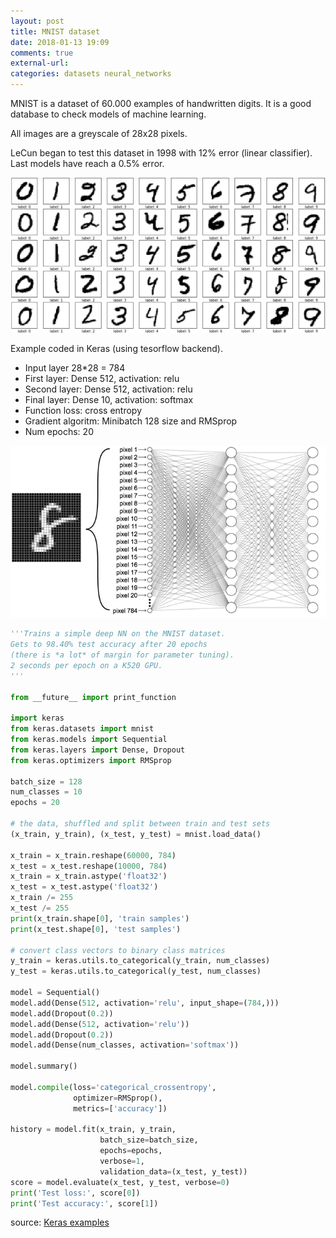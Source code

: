 ```yaml
---
layout: post
title: MNIST dataset
date: 2018-01-13 19:09
comments: true
external-url:
categories: datasets neural_networks
---
```


MNIST is a dataset of 60.000 examples of handwritten digits. It is a good database to check models of machine learning.

All images are a greyscale of 28x28 pixels.

LeCun began to test this dataset in 1998 with 12% error (linear classifier). Last models have reach a 0.5% error.

![MNIST dataset sample](/assets/mnist.png)

Example coded in Keras (using tesorflow backend).

- Input layer 28*28 = 784
- First layer: Dense 512, activation: relu
- Second layer: Dense 512, activation: relu
- Final layer: Dense 10, activation: softmax
- Function loss: cross entropy
- Gradient algoritm: Minibatch 128 size and RMSprop
- Num epochs: 20


![Example](/assets/mnist_2layers.png)


```python
'''Trains a simple deep NN on the MNIST dataset.
Gets to 98.40% test accuracy after 20 epochs
(there is *a lot* of margin for parameter tuning).
2 seconds per epoch on a K520 GPU.
'''

from __future__ import print_function

import keras
from keras.datasets import mnist
from keras.models import Sequential
from keras.layers import Dense, Dropout
from keras.optimizers import RMSprop

batch_size = 128
num_classes = 10
epochs = 20

# the data, shuffled and split between train and test sets
(x_train, y_train), (x_test, y_test) = mnist.load_data()

x_train = x_train.reshape(60000, 784)
x_test = x_test.reshape(10000, 784)
x_train = x_train.astype('float32')
x_test = x_test.astype('float32')
x_train /= 255
x_test /= 255
print(x_train.shape[0], 'train samples')
print(x_test.shape[0], 'test samples')

# convert class vectors to binary class matrices
y_train = keras.utils.to_categorical(y_train, num_classes)
y_test = keras.utils.to_categorical(y_test, num_classes)

model = Sequential()
model.add(Dense(512, activation='relu', input_shape=(784,)))
model.add(Dropout(0.2))
model.add(Dense(512, activation='relu'))
model.add(Dropout(0.2))
model.add(Dense(num_classes, activation='softmax'))

model.summary()

model.compile(loss='categorical_crossentropy',
              optimizer=RMSprop(),
              metrics=['accuracy'])

history = model.fit(x_train, y_train,
                    batch_size=batch_size,
                    epochs=epochs,
                    verbose=1,
                    validation_data=(x_test, y_test))
score = model.evaluate(x_test, y_test, verbose=0)
print('Test loss:', score[0])
print('Test accuracy:', score[1])
```
source:
[Keras examples](https://github.com/keras-team/keras/blob/master/examples/mnist_mlp.py)





